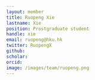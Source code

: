 ```yaml
---
layout: member
title: Ruopeng Xie
lastname: Xie
position: Prostgraduate student
handle: xie
email: ruopeng@hku.hk
twitter: RuopengX
github:
scholar:
orcid: 
image: /images/team/ruopeng.png 
---
```



